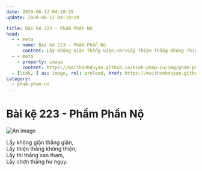 ```yaml
---
date: 2020-06-12 04:10:19
update: 2020-06-12 04:10:19

title: Bài kệ 223 - Phẩm Phẩn Nộ
head:
  - - meta
    - name: Bài kệ 223 - Phẩm Phẩn Nộ
      content: Lấy Không Giận Thắng Giận,<Br>Lấy Thiện Thắng Không Thiện,<Br>Lấy Thí Thắng Xan Tham,<Br>Lấy Chơn Thắng Hư Ngụy.<Br>
  - - meta
    - property: image
      content: https://maithanhduyan.github.io/kinh-phap-cu/img/pham-phan-no/pham-phan-no-223.jpg
  - [link, { as: image, rel: preload, href: https://maithanhduyan.github.io/kinh-phap-cu/img/pham-phan-no/pham-phan-no-223.jpg }]
category:
  - pham-phan-no
---
```


# Bài kệ 223 - Phẩm Phẩn Nộ

![An image](/img/pham-phan-no/pham-phan-no-223.jpg)

Lấy không giận thắng giận,<br>Lấy thiện thắng không thiện,<br>Lấy thí thắng xan tham,<br>Lấy chơn thắng hư ngụy.<br>
